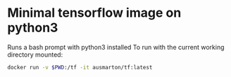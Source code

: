 # Minimal tensorflow image on python3
Runs a bash prompt with python3 installed
To run with the current working directory mounted:
```bash
docker run -v $PWD:/tf -it ausmarton/tf:latest
```
